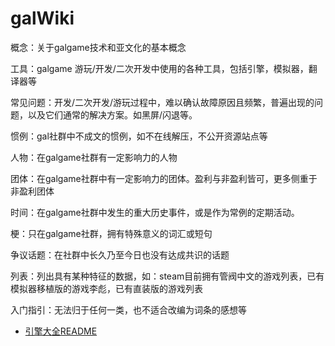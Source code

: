 # galWiki
概念：关于galgame技术和亚文化的基本概念

工具：galgame 游玩/开发/二次开发中使用的各种工具，包括引擎，模拟器，翻译器等

常见问题：开发/二次开发/游玩过程中，难以确认故障原因且频繁，普遍出现的问题，以及它们通常的解决方案。如黑屏/闪退等。

惯例：gal社群中不成文的惯例，如不在线解压，不公开资源站点等

人物：在galgame社群有一定影响力的人物

团体：在galgame社群中有一定影响力的团体。盈利与非盈利皆可，更多侧重于非盈利团体

时间：在galgame社群中发生的重大历史事件，或是作为常例的定期活动。

梗：只在galgame社群，拥有特殊意义的词汇或短句

争议话题：在社群中长久乃至今日也没有达成共识的话题

列表：列出具有某种特征的数据，如：steam目前拥有管阀中文的游戏列表，已有模拟器移植版的游戏李彪，已有直装版的游戏列表

入门指引：无法归于任何一类，也不适合改编为词条的感想等

+ [引擎大全README](oldREADME.md)
